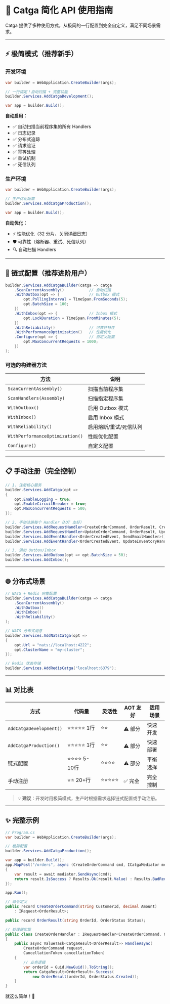 # 🚀 Catga 简化 API 使用指南

Catga 提供了多种使用方式，从极简的一行配置到完全自定义，满足不同场景需求。

---

## ⚡ 极简模式（推荐新手）

### 开发环境
```csharp
var builder = WebApplication.CreateBuilder(args);

// 一行搞定！自动扫描 + 完整功能
builder.Services.AddCatgaDevelopment();

var app = builder.Build();
```

**自动启用：**
- ✅ 自动扫描当前程序集的所有 Handlers
- ✅ 日志记录
- ✅ 分布式追踪
- ✅ 请求验证
- ✅ 幂等处理
- ✅ 重试机制
- ✅ 死信队列

### 生产环境
```csharp
var builder = WebApplication.CreateBuilder(args);

// 生产优化配置
builder.Services.AddCatgaProduction();

var app = builder.Build();
```

**自动优化：**
- ⚡ 性能优化（32 分片，关闭详细日志）
- 🛡️ 可靠性（熔断器、重试、死信队列）
- 🔍 自动扫描 Handlers

---

## 🔧 链式配置（推荐进阶用户）

```csharp
builder.Services.AddCatgaBuilder(catga => catga
    .ScanCurrentAssembly()           // 自动扫描
    .WithOutbox(opt => {             // Outbox 模式
        opt.PollingInterval = TimeSpan.FromSeconds(5);
        opt.BatchSize = 100;
    })
    .WithInbox(opt => {              // Inbox 模式
        opt.LockDuration = TimeSpan.FromMinutes(5);
    })
    .WithReliability()               // 可靠性特性
    .WithPerformanceOptimization()   // 性能优化
    .Configure(opt => {              // 自定义配置
        opt.MaxConcurrentRequests = 1000;
    })
);
```

### 可选的构建器方法

| 方法 | 说明 |
|------|------|
| `ScanCurrentAssembly()` | 扫描当前程序集 |
| `ScanHandlers(Assembly)` | 扫描指定程序集 |
| `WithOutbox()` | 启用 Outbox 模式 |
| `WithInbox()` | 启用 Inbox 模式 |
| `WithReliability()` | 启用熔断/重试/死信队列 |
| `WithPerformanceOptimization()` | 性能优化配置 |
| `Configure()` | 自定义配置 |

---

## 📋 手动注册（完全控制）

```csharp
// 1. 注册核心服务
builder.Services.AddCatga(opt =>
{
    opt.EnableLogging = true;
    opt.EnableCircuitBreaker = true;
    opt.MaxConcurrentRequests = 500;
});

// 2. 手动注册每个 Handler（AOT 友好）
builder.Services.AddRequestHandler<CreateOrderCommand, OrderResult, CreateOrderHandler>();
builder.Services.AddRequestHandler<UpdateOrderCommand, OrderResult, UpdateOrderHandler>();
builder.Services.AddEventHandler<OrderCreatedEvent, SendEmailHandler>();
builder.Services.AddEventHandler<OrderCreatedEvent, UpdateInventoryHandler>();

// 3. 添加 Outbox/Inbox
builder.Services.AddOutbox(opt => opt.BatchSize = 50);
builder.Services.AddInbox();
```

---

## 🌐 分布式场景

```csharp
// NATS + Redis 完整配置
builder.Services.AddCatgaBuilder(catga => catga
    .ScanCurrentAssembly()
    .WithOutbox()
    .WithInbox()
    .WithReliability()
);

// NATS 分布式消息
builder.Services.AddNatsCatga(opt =>
{
    opt.Url = "nats://localhost:4222";
    opt.ClusterName = "my-cluster";
});

// Redis 状态存储
builder.Services.AddRedisCatga("localhost:6379");
```

---

## 📊 对比表

| 方式 | 代码量 | 灵活性 | AOT 友好 | 适用场景 |
|------|--------|--------|----------|---------|
| `AddCatgaDevelopment()` | ⭐⭐⭐⭐⭐ 1行 | ⭐⭐ | ⚠️ 部分 | 快速开发 |
| `AddCatgaProduction()` | ⭐⭐⭐⭐⭐ 1行 | ⭐⭐ | ⚠️ 部分 | 快速部署 |
| 链式配置 | ⭐⭐⭐⭐ 5-10行 | ⭐⭐⭐⭐ | ⚠️ 部分 | 平衡选择 |
| 手动注册 | ⭐⭐ 20+行 | ⭐⭐⭐⭐⭐ | ✅ 完全 | 完全控制 |

> 💡 **建议**：开发时用极简模式，生产时根据需求选择链式配置或手动注册。

---

## ✨ 完整示例

```csharp
// Program.cs
var builder = WebApplication.CreateBuilder(args);

// 极简配置
builder.Services.AddCatgaProduction();

var app = builder.Build();
app.MapPost("/orders", async (CreateOrderCommand cmd, ICatgaMediator mediator) =>
{
    var result = await mediator.SendAsync(cmd);
    return result.IsSuccess ? Results.Ok(result.Value) : Results.BadRequest(result.Error);
});

app.Run();

// 命令定义
public record CreateOrderCommand(string CustomerId, decimal Amount) 
    : IRequest<OrderResult>;

public record OrderResult(string OrderId, OrderStatus Status);

// 处理器实现
public class CreateOrderHandler : IRequestHandler<CreateOrderCommand, OrderResult>
{
    public async ValueTask<CatgaResult<OrderResult>> HandleAsync(
        CreateOrderCommand request,
        CancellationToken cancellationToken)
    {
        // 业务逻辑
        var orderId = Guid.NewGuid().ToString();
        return CatgaResult<OrderResult>.Success(
            new OrderResult(orderId, OrderStatus.Created));
    }
}
```

就这么简单！🎉

